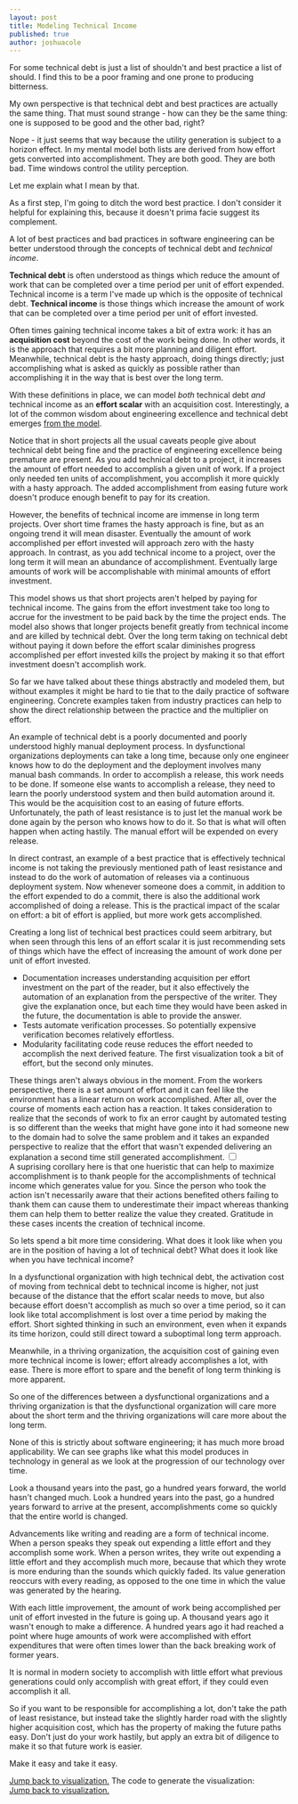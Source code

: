```yaml
---
layout: post
title: Modeling Technical Income
published: true
author: joshuacole
---
```


<style type="text/css">
path {
  fill: none;
  stroke: black;
  stroke-width: 1.5px;
}
path.line {
  stroke: steelblue;
}
</style>

For some technical debt is just a list of shouldn't and best practice a list of should.
I find this to be a poor framing and one prone to producing bitterness.

My own perspective is that technical debt and best practices are actually the same thing. 
That must sound strange - how can they be the same thing: one is supposed to be good and the other bad, right?

Nope - it just seems that way because the utility generation is subject to a horizon effect.
In my mental model both lists are derived from how effort gets converted into accomplishment. 
They are both good. 
They are both bad.
Time windows control the utility perception.

Let me explain what I mean by that. 

As a first step, I'm going to ditch the word best practice. I don't consider it 
helpful for explaining this, because it doesn't prima facie suggest its complement. 

A lot of best practices and bad practices in software engineering can be better
understood through the concepts of technical debt and *technical income*.

__Technical debt__ is often understood as things which reduce the amount
of work that can be completed over a time period per unit of effort expended.
Technical income is a term I've made up which is the opposite of technical
debt. __Technical income__ is those things which increase the amount of work
that can be completed over a time period per unit of effort invested.

Often times gaining technical income takes a bit of extra work: it has an
__acquisition cost__ beyond the cost of the work being done. In other words,
it is the approach that requires a bit more planning and diligent effort.
Meanwhile, technical debt is the hasty approach, doing things directly; just
accomplishing what is asked as quickly as possible rather than accomplishing it
in the way that is best over the long term.

With these definitions in place, we can model _both_ technical debt _and_
technical income as an __effort scalar__ with an acquisition cost.
Interestingly, a lot of the common wisdom about engineering excellence and
technical debt emerges <a href="#fn-code" id="visualization" rel="footnote">from the model</a>. 

<div class="p">
  <div class="marginnote">
      <figure > 
        <span id="effortToAccomplishmentChartShortTimeFrame"></span>
      </figure>
    </div>
    Notice that in short projects all the usual caveats people give about technical
    debt being fine and the practice of engineering excellence being premature are
    present. As you add technical debt to a project, it increases the amount of
    effort needed to accomplish a given unit of work. If a project only needed ten
    units of accomplishment, you accomplish it more quickly with a hasty approach.
    The added accomplishment from easing future work doesn't produce enough benefit
    to pay for its creation.
</div>

<div class="p">
  <div class="marginnote">
    <figure>
      <div id="effortToAccomplishmentChartLongTimeFrame"></div>
    </figure>
  </div>
  However, the benefits of technical income are immense in long
  term projects. Over short time frames the hasty approach is fine, but as an
  ongoing trend it will mean disaster. Eventually the amount of work accomplished
  per effort invested will approach zero with the hasty approach. In contrast,
  as you add technical income to a project, over the long term it will mean an
  abundance of accomplishment. Eventually large amounts of work will be
  accomplishable with minimal amounts of effort investment.
</div>

This model shows us that short projects aren't helped by paying for technical income. 
The gains from the effort investment take too long to accrue for the investment to be 
paid back by the time the project ends. The model also shows that longer projects 
benefit greatly from technical income and are killed by technical debt. Over the long 
term taking on technical debt without paying it down before the effort scalar diminishes 
progress accomplished per effort invested kills the project by making it so that effort 
investment doesn't accomplish work. 

So far we have talked about these things abstractly and modeled them, but
without examples it might be hard to tie that to the daily practice of software
engineering. Concrete examples taken from industry practices can help to show
the direct relationship between the practice and the multiplier on effort.

An example of technical debt is a poorly documented and poorly understood
highly manual deployment process. In dysfunctional organizations deployments
can take a long time, because only one engineer knows how to do the deployment
and the deployment involves many manual bash commands. In order to accomplish
a release, this work needs to be done. If someone else wants to accomplish
a release, they need to learn the poorly understood system and then build
automation around it. This would be the acquisition cost to an easing of
future efforts. Unfortunately, the path of least resistance is to just let the
manual work be done again by the person who knows how to do it. So that is what
will often happen when acting hastily. The manual effort will be expended on
every release.

In direct contrast, an example of a best practice that is effectively technical
income is not taking the previously mentioned path of least resistance and instead
to do the work of automation of releases via a continuous deployment system. Now
whenever someone does a commit, in addition to the effort expended to do a commit,
there is also the additional work accomplished of doing a release. This is the
practical impact of the scalar on effort: a bit of effort is applied, but more
work gets accomplished.

Creating a long list of technical best practices could seem arbitrary, but
when seen through this lens of an effort scalar it is just recommending sets of
things which have the effect of increasing the amount of work done per unit of
effort invested.

- Documentation increases understanding acquisition per effort investment on
the part of the reader, but it also effectively the automation of an explanation
from the perspective of the writer. They give the explanation once, but each
time they would have been asked in the future, the documentation is able to
provide the answer.
- Tests automate verification processes. So potentially expensive verification
becomes relatively effortless.
- Modularity facilitating code reuse reduces the effort needed to accomplish
the next derived feature. The first visualization took a bit of effort, but the second only minutes.

<div class="p">
  These things aren't always obvious in the moment. From the workers perspective,
  there is a set amount of effort and it can feel like the environment has a
  linear return on work accomplished. After all, over the course of moments
  each action has a reaction. It takes consideration to realize that the seconds
  of work to fix an error caught by automated testing is so different than the
  weeks that might have gone into it had someone new to the domain had to solve
  the same problem and it takes an expanded perspective to realize that the
  effort that wasn't expended delivering an explanation a second time still
  generated accomplishment<label for="sn-gratitude" class="margin-toggle sidenote-number"></label>.
  <input type="checkbox"
        id="sn-gratitude"
        class="margin-toggle"/>
    <div class="sidenote">
    A suprising corollary here is that one hueristic that can help to maximize accomplishment 
    is to thank people for the accomplishments of technical income which generates value for 
    you. Since the person who took the action isn't necessarily aware that 
    their actions benefited others failing to thank them can cause them to underestimate their 
    impact whereas thanking them can help them to better realize the value they created. 
    Gratitude in these cases incents the creation of technical income.
  </div>
</div>

So lets spend a bit more time considering. What does it look like when 
you are in the position of having a lot of technical debt? What does it 
look like when you have technical income?

In a dysfunctional organization with high technical debt, the activation cost
of moving from technical debt to technical income is higher, not just because of
the distance that the effort scalar needs to move, but also because effort
doesn't accomplish as much so over a time period, so it can look like total
accomplishment is lost over a time period by making the effort. Short sighted
thinking in such an environment, even when it expands its time horizon, could
still direct toward a suboptimal long term approach.

Meanwhile, in a thriving organization, the acquisition cost of gaining even more
technical income is lower; effort already accomplishes a lot, with ease. There
is more effort to spare and the benefit of long term thinking is more apparent.

So one of the differences between a dysfunctional organizations and a thriving
organization is that the dysfunctional organization will care more about the
short term and the thriving organizations will care more about the long term.

None of this is strictly about software
engineering; it has much more broad applicability. We can see graphs like what
this model produces in technology in general as we look at the progression of
our technology over time.

Look a thousand years into the past, go a hundred years forward, the world
hasn't changed much. Look a hundred years into the past, go a hundred years
forward to arrive at the present, accomplishments come so quickly that the
entire world is changed.

Advancements like writing and reading are a form of technical income. When a
person speaks they speak out expending a little effort and they accomplish
some work. When a person writes, they write out expending a little effort and
they accomplish much more, because that which they wrote is more enduring than
the sounds which quickly faded. Its value generation reoccurs with every
reading, as opposed to the one time in which the value was generated by the
hearing.

With each little improvement, the amount of work being accomplished per unit
of effort invested in the future is going up. A thousand years ago it wasn't
enough to make a difference. A hundred years ago it had reached a point where
huge amounts of work were accomplished with effort expenditures that were often
times lower than the back breaking work of former years.

It is normal in modern society to accomplish with little effort what previous
generations could only accomplish with great effort, if they could even
accomplish it all.

So if you want to be responsible for accomplishing a lot, don't take the path
of least resistance, but instead take the slightly harder road with the
slightly higher acquisition cost, which has the property of making the future
paths easy. Don't just do your work hastily, but apply an extra bit of
diligence to make it so that future work is easier.

Make it easy and take it easy.

<script type="text/javascript" id="jsUtils">
{% include tech_income/utils.js %}
</script>
<script type="text/javascript" id="effortScalar">
{% include tech_income/tech_debt.js %}
</script>

<div id="fn-code">
<a href="#visualization">Jump back to visualization.</a>
The code to generate the visualization:
<div id="effortScalarView"></div>
<a href="#visualization">Jump back to visualization.</a>
</div>

